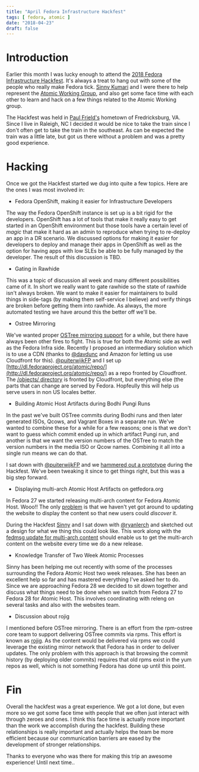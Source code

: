 ```yaml
---
title: "April Fedora Infrastructure Hackfest"
tags: [ fedora, atomic ]
date: "2018-04-23"
draft: false
---
```



# Introduction

Earlier this month I was lucky enough to attend the 
[2018 Fedora Infrastructure Hackfest](https://fedoraproject.org/wiki/Infrastructure_Hackathon_2018).
It's always a treat to hang out with some of the people who really
make Fedora tick.
[Sinny Kumari](https://twitter.com/ksinny)
and I were there to help represent the
[Atomic Working Group](https://fedoraproject.org/wiki/Atomic_WG),
and also get some face time with each other to learn and hack on a
few things related to the Atomic Working group.

The Hackfest was held in
[Paul Frield's](https://twitter.com/stickster)
hometown of Fredricksburg, VA.
Since I live in Raleigh, NC I decided it would be nice to take the
train since I don't often get to take the train in the southeast. As
can be expected the train was a little late, but got us there without
a problem and was a pretty good experience. 

# Hacking

Once we got the Hackfest started we dug into quite a few topics. Here
are the ones I was most involved in:

- Fedora OpenShift, making it easier for Infrastructure Developers

The way the Fedora OpenShift instance is set up is a bit rigid for the
developers. OpenShift has a lot of tools that make it really easy to
get started in an OpenShift environment but those tools have a certain
level of *magic* that make it hard as an admin to reproduce when
trying to re-deploy an app in a DR scenario. We discussed options for
making it easier for developers to deploy and manage their apps in
OpenShift as well as the option for having apps with low SLEs be able
to be fully managed by the developer. The result of this discussion
is TBD.

- Gating in Rawhide

This was a topic of discussion all week and many different
possibilities came of it. In short we really want to gate rawhide so
the state of rawhide isn't always broken. We want to make it easier
for maintainers to build things in side-tags (by making them
self-service I believe) and verify things are broken before getting
them into rawhide. As always, the more automated testing we have
around this the better off we'll be.

- Ostree Mirroring

We've wanted proper 
[OSTree mirroring support](https://pagure.io/fedora-infrastructure/issue/5970)
for a while, but there
have always been other fires to fight. This is true for both the
Atomic side as well as the Fedora Infra side. Recently I proposed
an intermediary solution which is to use a CDN (thanks to 
[@davdunc](https://twitter.com/davdunc) and Amazon for letting us
use Cloudfront for this).
[@puiterwijkFP](https://twitter.com/puiterwijkFP)
and I set up
[http://dl.fedoraproject.org/atomic/repo/](http://dl.fedoraproject.org/atomic/repo/)
as a repo
fronted by Cloudfront. The
[/objects/ directory](http://dl.fedoraproject.org/atomic/repo/objects/)
is fronted by Cloudfront, but everything else (the parts that can
change are served by Fedora. Hopfeully this will help us serve users
in non US locales better.

- Building Atomic Host Artifacts during Bodhi Pungi Runs

In the past we've built OSTree commits during Bodhi runs and then
later generated ISOs, Qcows, and Vagrant Boxes in a separate run.
We've wanted to combine these for a while for a few reasons; one is
that we don't want to guess which commit ended up in which artifact
Pungi run, and another is that we want the version numbers of
the OSTree to match the version numbers in the media ISO or Qcow
names. Combining it all into a single run means we can do that.

I sat down with [@puiterwijkFP](https://twitter.com/puiterwijkFP) and we
[hammered out a prototype](https://infrastructure.fedoraproject.org/cgit/ansible.git/commit/?id=2c3b643da2af0313707df0857a49a1c91969a3ad)
during the Hackfest. We've been tweaking it since to get things right,
but this was a big step forward.

- Displaying multi-arch Atomic Host Artifacts on getfedora.org

In Fedora 27 we started releasing multi-arch content for Fedora
Atomic Host. Wooo!! The only 
[problem](https://pagure.io/atomic-wg/issue/389)
is that we haven't yet got
around to updating the website to display the content so that new
users could *discover* it. 

During the Hackfest [Sinny]()
and I sat down with [@ryanlerch](https://twitter.com/ryanlerch) and
sketched out a design for what we thing this could look like. This
work along with the 
[fedmsg update for multi-arch content](https://pagure.io/atomic-wg/issue/392)
should enable us to get the multi-arch content on the website every 
time we do a new release.

- Knowledge Transfer of Two Week Atomic Processes

Sinny has been helping me out recently with some of the processes
surrounding the Fedora Atomic Host two week releases. She has been
an excellent help so far and has mastered everything I've asked her
to do. Since we are approaching Fedora 28 we decided to sit down
together and discuss what things need to be done when we switch from
Fedora 27 to Fedora 28 for Atomic Host. This involves coordinating
with releng on several tasks and also with the websites team.

- Discussion about rojig

I mentioned before OSTree mirroring. There is an effort from the
rpm-ostree core team to support delivering OSTree commits via rpms.
This effort is known as 
[rojig](https://github.com/projectatomic/rpm-ostree/issues/1081).
As the content would be delivered
via rpms we could leverage the existing mirror network that Fedora
has in order to deliver updates. The only problem with this approach
is that browsing the commit history (by deploying older commits)
requires that old rpms exist in the yum repos as well, which is not
something Fedora has done up until this point.

# Fin

Overall the hackfest was a great experience. We got a lot done, but
even more so we got some face time with people that we often just
interact with through zeroes and ones. I think this face time is
actually more important than the work we accomplish during the
hackfest. Building these relationships is really important and
actually helps the team be more efficient because our communication
barriers are eased by the development of stronger relationships.

Thanks to everyone who was there for making this trip an awesome
experience! Until next time..

